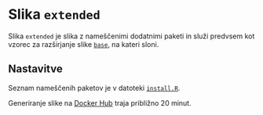 # Slika `extended`

Slika `extended` je slika z nameščenimi dodatnimi paketi
in služi predvsem kot vzorec za razširjanje slike [`base`](../base/),
na kateri sloni.

## Nastavitve

Seznam nameščenih paketov je v datoteki [`install.R`](install.R).

Generiranje slike na [Docker Hub](https://hub.docker.com/) traja približno 20 minut.
